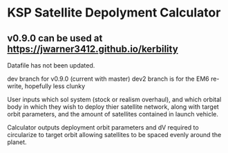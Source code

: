 # KSP Satellite Depolyment Calculator
## v0.9.0 can be used at https://jwarner3412.github.io/kerbility
Datafile has not been updated.

dev branch for v0.9.0 (current with master)
dev2 branch is for the EM6 re-write, hopefully less clunky

User inputs which sol system (stock or realism overhaul), and which orbital body in which they wish to deploy thier satellite network, along with target orbit parameters, and the amount of satellites contained in launch vehicle.

Calculator outputs deployment orbit parameters and dV required to circularize to target orbit allowing satellites to be spaced evenly around the planet.
